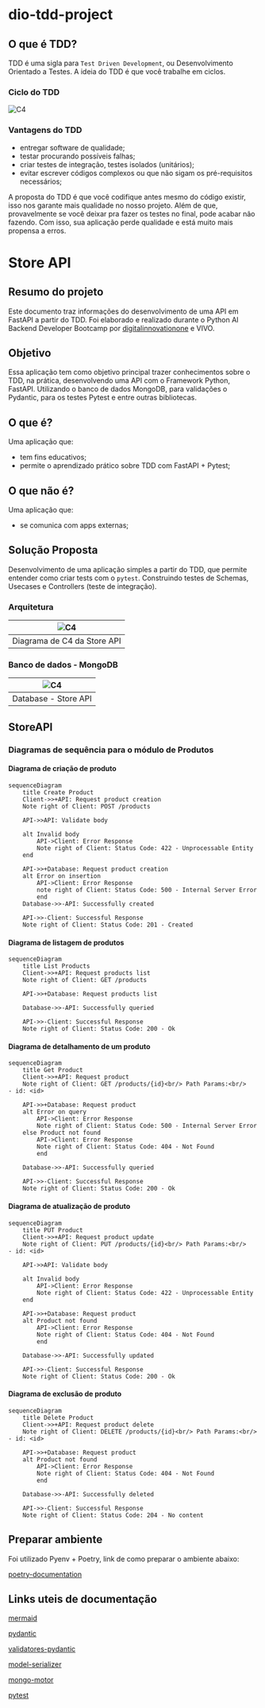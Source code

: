 # dio-tdd-project

## O que é TDD?
TDD é uma sigla para `Test Driven Development`, ou Desenvolvimento Orientado a Testes. A ideia do TDD é que você trabalhe em ciclos.

### Ciclo do TDD
![C4](/docs/img/img-tdd.png)

### Vantagens do TDD
- entregar software de qualidade;
- testar procurando possíveis falhas;
- criar testes de integração, testes isolados (unitários);
- evitar escrever códigos complexos ou que não sigam os pré-requisitos necessários;

A proposta do TDD é que você codifique antes mesmo do código existir, isso nos garante mais qualidade no nosso projeto. Além de que, provavelmente se você deixar pra fazer os testes no final, pode acabar não fazendo. Com isso, sua aplicação perde qualidade e está muito mais propensa a erros.

# Store API
## Resumo do projeto
Este documento traz informações do desenvolvimento de uma API em FastAPI a partir do TDD. Foi elaborado e realizado durante o Python AI Backend Developer Bootcamp por [digitalinnovationone](https://www.google.com/url?sa=t&rct=j&q=&esrc=s&source=web&cd=&cad=rja&uact=8&ved=2ahUKEwjA1a6LjuOFAxVgr5UCHUirCaYQjBB6BAgMEAE&url=https%3A%2F%2Fweb.dio.me%2F&usg=AOvVaw0dwYA1hr1DsZZOmIkcAAcc&opi=89978449) e VIVO.

## Objetivo
Essa aplicação tem como objetivo principal trazer conhecimentos sobre o TDD, na prática, desenvolvendo uma API com o Framework Python, FastAPI. Utilizando o banco de dados MongoDB, para validações o Pydantic, para os testes Pytest e entre outras bibliotecas.

## O que é?
Uma aplicação que:
- tem fins educativos;
- permite o aprendizado prático sobre TDD com FastAPI + Pytest;

## O que não é?
Uma aplicação que:
- se comunica com apps externas;


## Solução Proposta
Desenvolvimento de uma aplicação simples a partir do TDD, que permite entender como criar tests com o `pytest`. Construindo testes de Schemas, Usecases e Controllers (teste de integração).

### Arquitetura
|![C4](/docs/img/store.drawio.png)|
|:--:|
| Diagrama de C4 da Store API |

### Banco de dados - MongoDB
|![C4](/docs/img/product.drawio.png)|
|:--:|
| Database - Store API |


## StoreAPI
### Diagramas de sequência para o módulo de Produtos
#### Diagrama de criação de produto

```mermaid
sequenceDiagram
    title Create Product
    Client->>+API: Request product creation
    Note right of Client: POST /products

    API->>API: Validate body

    alt Invalid body
        API->Client: Error Response
        Note right of Client: Status Code: 422 - Unprocessable Entity
    end

    API->>+Database: Request product creation
    alt Error on insertion
        API->Client: Error Response
        note right of Client: Status Code: 500 - Internal Server Error
        end
    Database->>-API: Successfully created

    API->>-Client: Successful Response
    Note right of Client: Status Code: 201 - Created

```
#### Diagrama de listagem de produtos

```mermaid
sequenceDiagram
    title List Products
    Client->>+API: Request products list
    Note right of Client: GET /products

    API->>+Database: Request products list

    Database->>-API: Successfully queried

    API->>-Client: Successful Response
    Note right of Client: Status Code: 200 - Ok
```

#### Diagrama de detalhamento de um produto

```mermaid
sequenceDiagram
    title Get Product
    Client->>+API: Request product
    Note right of Client: GET /products/{id}<br/> Path Params:<br/>    - id: <id>

    API->>+Database: Request product
    alt Error on query
        API->Client: Error Response
        Note right of Client: Status Code: 500 - Internal Server Error
    else Product not found
        API->Client: Error Response
        Note right of Client: Status Code: 404 - Not Found
        end

    Database->>-API: Successfully queried

    API->>-Client: Successful Response
    Note right of Client: Status Code: 200 - Ok
```
#### Diagrama de atualização de produto

```mermaid
sequenceDiagram
    title PUT Product
    Client->>+API: Request product update
    Note right of Client: PUT /products/{id}<br/> Path Params:<br/>    - id: <id>

    API->>API: Validate body

    alt Invalid body
        API->Client: Error Response
        Note right of Client: Status Code: 422 - Unprocessable Entity
    end

    API->>+Database: Request product
    alt Product not found
        API->Client: Error Response
        Note right of Client: Status Code: 404 - Not Found
        end

    Database->>-API: Successfully updated

    API->>-Client: Successful Response
    Note right of Client: Status Code: 200 - Ok
```

#### Diagrama de exclusão de produto

```mermaid
sequenceDiagram
    title Delete Product
    Client->>+API: Request product delete
    Note right of Client: DELETE /products/{id}<br/> Path Params:<br/>    - id: <id>

    API->>+Database: Request product
    alt Product not found
        API->Client: Error Response
        Note right of Client: Status Code: 404 - Not Found
        end

    Database->>-API: Successfully deleted

    API->>-Client: Successful Response
    Note right of Client: Status Code: 204 - No content
```

## Preparar ambiente

Foi utilizado Pyenv + Poetry, link de como preparar o ambiente abaixo:

[poetry-documentation](https://github.com/nayannanara/poetry-documentation/blob/master/poetry-documentation.md)

## Links uteis de documentação
[mermaid](https://mermaid.js.org/)

[pydantic](https://docs.pydantic.dev/dev/)

[validatores-pydantic](https://docs.pydantic.dev/latest/concepts/validators/)

[model-serializer](https://docs.pydantic.dev/dev/api/functional_serializers/#pydantic.functional_serializers.model_serializer)

[mongo-motor](https://motor.readthedocs.io/en/stable/)

[pytest](https://docs.pytest.org/en/7.4.x/)
